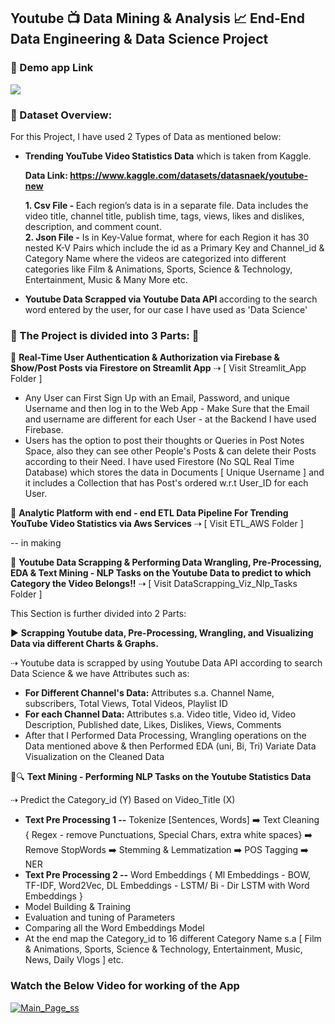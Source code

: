 ## Youtube 📺 Data Mining & Analysis 📈 End-End Data Engineering & Data Science Project 

### 📌 Demo app Link 

<a href="https://youtube-data-mining-analysis.streamlit.app/"><img src="https://camo.githubusercontent.com/767be70c92254555bd347ab07908fec67854c2264b77702581bd230fd7eac54f/68747470733a2f2f7374617469632e73747265616d6c69742e696f2f6261646765732f73747265616d6c69745f62616467655f626c61636b5f77686974652e737667"></a>

### 📌 Dataset Overview:
For this Project, I have used 2 Types of Data as mentioned below:
<ul>
<li> <b>Trending YouTube Video Statistics Data</b> which is taken from Kaggle.

**Data Link: https://www.kaggle.com/datasets/datasnaek/youtube-new**

<b>1. Csv File - </b>Each region’s data is in a separate file. Data includes the video title, channel title, publish time, tags, views, likes and dislikes, description, and comment count. <br>
<b>2. Json File -</b> Is in Key-Value format, where for each Region it has 30 nested K-V Pairs which include the id as a Primary Key and Channel_id & Category Name where the videos are categorized into different categories like Film & Animations, Sports, Science & Technology, Entertainment, Music & Many More etc. 

<li> <b>Youtube Data Scrapped via Youtube Data API </b> according to the search word entered by the user, for our case I have used as 'Data Science'
</ul>

### 📌 The Project is divided into 3 Parts: 🎯

🧩 **Real-Time User Authentication & Authorization via Firebase & Show/Post Posts via Firestore on Streamlit App** ⇢ [ Visit Streamlit_App Folder ]
<ul>
<li>Any User can First Sign Up with an Email, Password, and unique Username and then log in to the Web App - Make Sure that the Email and username are different for each User - at the Backend I have used Firebase.
<li>Users has the option to post their thoughts or Queries in Post Notes Space, also they can see other People's Posts & can delete their Posts according to their Need. I have used Firestore (No SQL Real Time Database) which stores the data in Documents [ Unique Username ] and it includes a Collection that has Post's ordered w.r.t User_ID for each User.
</ul>

🧩 **Analytic Platform with end - end ETL Data Pipeline For Trending YouTube Video Statistics via Aws Services** ⇢ [ Visit ETL_AWS Folder ]

-- in making 

🧩 **Youtube Data Scrapping & Performing Data Wrangling, Pre-Processing, EDA & Text Mining - NLP Tasks on the Youtube Data to predict to which Category the Video Belongs!!** ⇢ [ Visit DataScrapping_Viz_Nlp_Tasks Folder ]

This Section is further divided into 2 Parts:

▶️ **Scrapping Youtube data, Pre-Processing, Wrangling, and Visualizing Data via different Charts & Graphs.**

⇢ Youtube data is scrapped by using Youtube Data API according to search Data Science & we have Attributes such as:
<ul>
<li> <b> For Different Channel's Data:</b>
Attributes s.a. Channel Name, subscribers, Total Views, Total Videos, Playlist ID
<li> <b> For each Channel Data:</b>
Attributes s.a. Video title, Video id, Video Description, Published date, Likes, Dislikes, Views, Comments
<li> After that I Performed Data Processing, Wrangling operations on the Data mentioned above & then Performed EDA (uni, Bi, Tri) Variate Data Visualization on the Cleaned Data
</ul>

📄🔍 **Text Mining - Performing NLP Tasks on the Youtube Statistics Data**

⇢ Predict the Category_id (Y) Based on Video_Title (X)
<ul>
<li> <b>Text Pre Processing 1 --</b> Tokenize [Sentences, Words] ➡️ Text Cleaning { Regex - remove Punctuations, Special Chars, extra white spaces} ➡️ Remove StopWords ➡️ Stemming & Lemmatization ➡️ POS Tagging ➡️ NER
<li> <b>Text Pre Processing 2 --</b> Word Embeddings { Ml Embeddings - BOW, TF-IDF, Word2Vec, DL Embeddings - LSTM/ Bi - Dir LSTM with Word Embeddings }
<li> Model Building & Training
<li> Evaluation and tuning of Parameters
<li> Comparing all the Word Embeddings Model
<li> At the end map the Category_id to 16 different Category Name s.a [ Film & Animations, Sports, Science & Technology, Entertainment, Music, News, Daily Vlogs ] etc.
</ul>

### Watch the Below Video for working of the App

[![Main_Page_ss](https://github.com/KunalAnand2907/Youtube_DataMining_Analysis-End-End-Data-Engineering-Data-Science-Project/assets/46574881/b480838d-991b-4387-994c-bb3c90e9a081)](https://youtu.be/GaeUzR9szVM)
